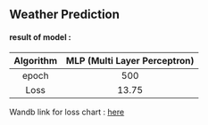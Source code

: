 ## Weather Prediction
#### result of model :
| Algorithm | MLP (Multi Layer Perceptron)|
| :---:         |     :---:      |
| epoch  |500|
| Loss  |13.75|

Wandb link for loss chart : <a href="https://wandb.ai/amir-vatani/WeatherPredict?workspace=user-amir-vatani">here</a>
